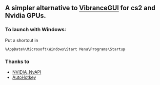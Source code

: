 ## A simpler alternative to [VibranceGUI](https://vibrancegui.com/) for cs2 and Nvidia GPUs.

### To launch with Windows:
Put a shortcut in
```
%AppData%\Microsoft\Windows\Start Menu\Programs\Startup
```
### Thanks to
- [NVIDIA_NvAPI](https://github.com/jNizM/NVIDIA_NvAPI)
- [AutoHotkey](https://github.com/AutoHotkey/AutoHotkey)
